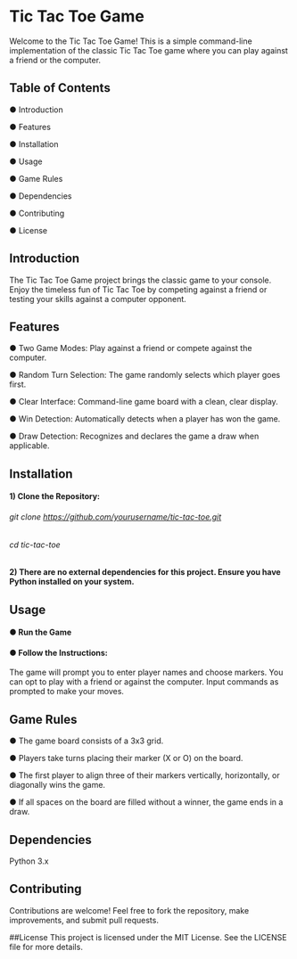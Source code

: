 # Tic Tac Toe Game
Welcome to the Tic Tac Toe Game! This is a simple command-line implementation of the classic Tic Tac Toe game where you can play against a friend or the computer.

## Table of Contents
● Introduction

● Features

● Installation

● Usage

● Game Rules

● Dependencies

● Contributing

● License

## Introduction
The Tic Tac Toe Game project brings the classic game to your console. Enjoy the timeless fun of Tic Tac Toe by competing against a friend or testing your skills against a computer opponent.

## Features
● Two Game Modes: Play against a friend or compete against the computer.

● Random Turn Selection: The game randomly selects which player goes first.

● Clear Interface: Command-line game board with a clean, clear display.

● Win Detection: Automatically detects when a player has won the game.

● Draw Detection: Recognizes and declares the game a draw when applicable.


## Installation
#### 1) Clone the Repository:

###### git clone https://github.com/yourusername/tic-tac-toe.git

###### cd tic-tac-toe

#### 2) There are no external dependencies for this project. Ensure you have Python installed on your system.


## Usage
#### ● Run the Game

#### ● Follow the Instructions:

The game will prompt you to enter player names and choose markers. You can opt to play with a friend or against the computer. Input commands as prompted to make your moves.


## Game Rules
● The game board consists of a 3x3 grid.

● Players take turns placing their marker (X or O) on the board.

● The first player to align three of their markers vertically, horizontally, or diagonally wins the game.

● If all spaces on the board are filled without a winner, the game ends in a draw.


## Dependencies
Python 3.x


## Contributing
Contributions are welcome! Feel free to fork the repository, make improvements, and submit pull requests.


##License
This project is licensed under the MIT License. See the LICENSE file for more details.





